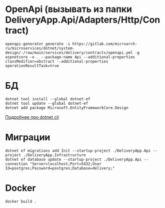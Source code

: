 ﻿# OpenApi (вызывать из папки DeliveryApp.Api/Adapters/Http/Contract)
```
openapi-generator generate -i https://gitlab.com/microarch-ru/microservices/dotnet/system-design/-/raw/main/services/delivery/contracts/openapi.yml -g aspnetcore -o . --package-name Api --additional-properties classModifier=abstract --additional-properties operationResultTask=true
```
# БД
```
dotnet tool install --global dotnet-ef
dotnet tool update --global dotnet-ef
dotnet add package Microsoft.EntityFrameworkCore.Design
```
[Подробнее про dotnet cli](https://learn.microsoft.com/ru-ru/ef/core/cli/dotnet)

# Миграции
```
dotnet ef migrations add Init --startup-project ./DeliveryApp.Api --project ./DeliveryApp.Infrastructure
dotnet ef database update --startup-project ./DeliveryApp.Api --connection "Server=localhost;Port=5432;User Id=postgres;Password=postgres;Database=delivery;"
```
# Docker
```
docker build .
```